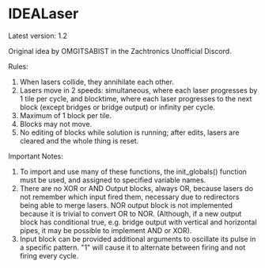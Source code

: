 # IDEALaser
Latest version: 1.2

Original idea by OMGITSABIST in the Zachtronics Unofficial Discord.

Rules:
1. When lasers collide, they annihilate each other.
2. Lasers move in 2 speeds: simultaneous, where each laser progresses by 1 tile per cycle, and blocktime, where each
laser progresses to the next block (except bridges or bridge output) or infinity per cycle.
3. Maximum of 1 block per tile.
4. Blocks may not move.
5. No editing of blocks while solution is running; after edits, lasers are cleared and the whole thing is reset.

Important Notes:
1. To import and use many of these functions, the init_globals() function must be used, and assigned to specified
variable names.
2. There are no XOR or AND Output blocks, always OR, because lasers do not remember which input fired them, necessary
due to redirectors being able to merge lasers. NOR output block is not implemented because it is trivial to convert
OR to NOR. (Although, if a new output block has conditional true, e.g. bridge output with vertical and horizontal pipes,
it may be possible to implement AND or XOR).
3. Input block can be provided additional arguments to oscillate its pulse in a specific pattern. "1" will cause it
to alternate between firing and not firing every cycle.
